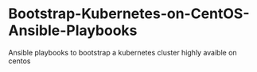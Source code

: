 # Bootstrap-Kubernetes-on-CentOS-Ansible-Playbooks
Ansible playbooks to bootstrap a kubernetes cluster highly avaible on centos
